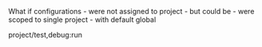 What if configurations
	- were not assigned to project
	- but could be
	- were scoped to single project - with default global
	
project/test,debug:run